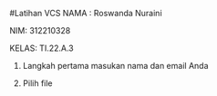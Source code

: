 #Latihan VCS
NAMA : Roswanda Nuraini

NIM: 312210328

KELAS: TI.22.A.3

1. Langkah pertama masukan nama dan email Anda



2. Pilih file 

